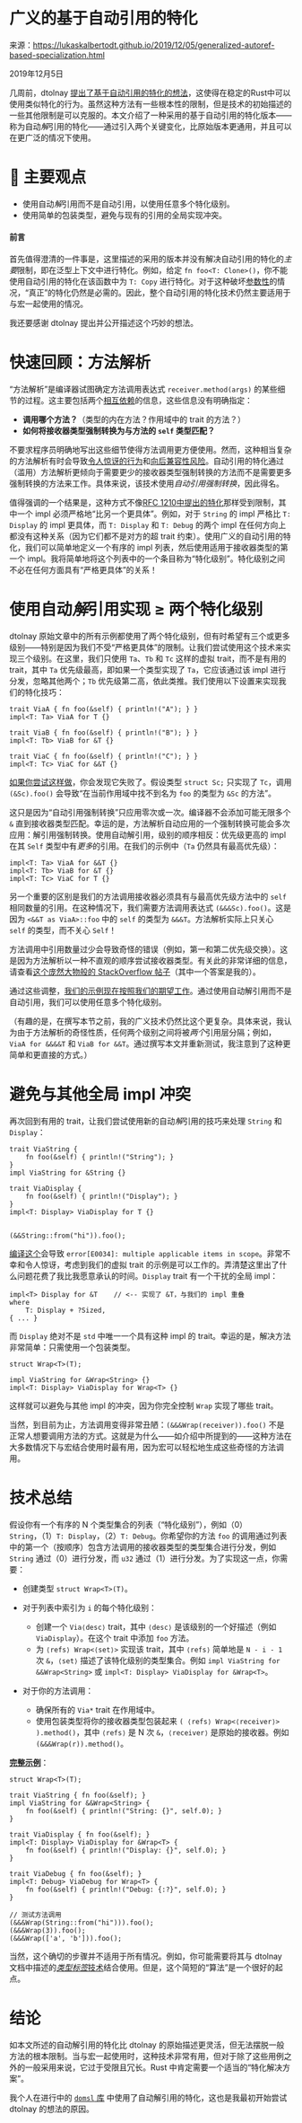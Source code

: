 # 广义的基于自动引用的特化

来源：https://lukaskalbertodt.github.io/2019/12/05/generalized-autoref-based-specialization.html

2019年12月5日

几周前，dtolnay [提出了基于自动引用的特化的想法](https://github.com/dtolnay/case-studies/tree/master/autoref-specialization)，这使得在稳定的Rust中可以使用类似特化的行为。虽然这种方法有一些根本性的限制，但是技术的初始描述的一些其他限制是可以克服的。本文介绍了一种采用的基于自动引用的特化版本——称为自动*解*引用的特化——通过引入两个关键变化，比原始版本更通用，并且可以在更广泛的情况下使用。

# 🔑 主要观点

- 使用自动*解*引用而不是自动引用，以使用任意多个特化级别。
- 使用简单的包装类型，避免与现有的引用的全局实现冲突。

#### 前言

首先值得澄清的一件事是，这里描述的采用的版本并没有解决自动引用的特化的*主要*限制，即在泛型上下文中进行特化。例如，给定 `fn foo<T: Clone>()`，你不能使用自动引用的特化在该函数中为 `T: Copy` 进行特化。对于这种破坏[参数性](https://en.wikipedia.org/wiki/Parametricity)的情况，“真正”的特化仍然是必需的。因此，整个自动引用的特化技术仍然主要适用于与宏一起使用的情况。

我还要感谢 dtolnay 提出并公开描述这个巧妙的想法。

# 快速回顾：方法解析

“方法解析”是编译器试图确定方法调用表达式 `receiver.method(args)` 的某些细节的过程。这主要包括两个[相互依赖](https://stackoverflow.com/q/58889717/2408867)的信息，这些信息没有明确指定：

- **调用哪个方法？**（类型的内在方法？作用域中的 trait 的方法？）
- **如何将接收器类型强制转换为与方法的 `self` 类型匹配？**

不要求程序员明确地写出这些细节使得方法调用更方便使用。然而，这种相当复杂的方法解析有时会导致[令人惊讶的行为](https://dtolnay.github.io/rust-quiz/23)和[向后兼容性风险](https://github.com/rust-lang/rust/pull/65819)。自动引用的特化通过（滥用）方法解析更倾向于需要更少的接收器类型强制转换的方法而不是需要更多强制转换的方法来工作。具体来说，该技术使用*自动引用强制转换*，因此得名。

值得强调的一个结果是，这种方式不像[RFC 1210中提出的特化](https://github.com/rust-lang/rfcs/blob/master/text/1210-impl-specialization.md)那样受到限制，其中一个 impl 必须严格地“比另一个更具体”。例如，对于 `String` 的 impl 严格比 `T: Display` 的 impl 更具体，而 `T: Display` 和 `T: Debug` 的两个 impl 在任何方向上都没有这种关系（因为它们都不是对方的超 trait 约束）。使用广义的自动引用的特化，我们可以简单地定义一个有序的 impl 列表，然后使用适用于接收器类型的第一个 impl。我将简单地将这个列表中的一个条目称为“特化级别”。特化级别之间不必在任何方面具有“严格更具体”的关系！

# 使用自动*解*引用实现 ≥ 两个特化级别

dtolnay 原始文章中的所有示例都使用了两个特化级别，但有时希望有三个或更多级别——特别是因为我们不受“严格更具体”的限制。让我们尝试使用这个技术来实现三个级别。在这里，我们只使用 `Ta`、`Tb` 和 `Tc` 这样的虚拟 trait，而不是有用的 trait，其中 `Ta` 优先级最高，即如果一个类型实现了 `Ta`，它应该通过该 impl 进行分发，忽略其他两个；`Tb` 优先级第二高，依此类推。我们使用以下设置来实现我们的特化技巧：

```
trait ViaA { fn foo(&self) { println!("A"); } }
impl<T: Ta> ViaA for T {}

trait ViaB { fn foo(&self) { println!("B"); } }
impl<T: Tb> ViaB for &T {}

trait ViaC { fn foo(&self) { println!("C"); } }
impl<T: Tc> ViaC for &&T {}
```

[如果你尝试这样做](https://play.rust-lang.org/?version=stable&mode=debug&edition=2018&gist=4ac63d20a3d19dc291150c28a91e2ba0)，你会发现它失败了。假设类型 `struct Sc;` 只实现了 `Tc`，调用 `(&Sc).foo()` 会导致“在当前作用域中找不到名为 `foo` 的类型为 `&Sc` 的方法”。

这只是因为“自动引用强制转换”只应用零次或一次。编译器不会添加可能无限多个 `&` 直到接收器类型匹配。幸运的是，方法解析自动应用的一个强制转换可能会多次应用：解引用强制转换。使用自动解引用，级别的顺序相反：优先级更高的 impl 在其 `Self` 类型中有*更多*的引用。在我们的示例中（`Ta` 仍然具有最高优先级）：

```
impl<T: Ta> ViaA for &&T {}
impl<T: Tb> ViaB for &T {}
impl<T: Tc> ViaC for T {}
```

另一个重要的区别是我们的方法调用接收器必须具有与最高优先级方法中的 `self` 相同数量的引用。在这种情况下，我们需要方法调用表达式 `(&&&Sc).foo()`。这是因为 `<&&T as ViaA>::foo` 中的 `self` 的类型为 `&&&T`。方法解析实际上只关心 `self` 的类型，而不关心 `Self`！

方法调用中引用数量过少会导致奇怪的错误（例如，第一和第二优先级交换）。这是因为方法解析以一种不直观的顺序尝试接收器类型。有关此的非常详细的信息，请查看[这个庞然大物般的 StackOverflow 帖子](https://stackoverflow.com/q/28519997/2408867)（其中一个答案是我的）。

通过这些调整，[我们的示例现在按照我们的期望工作](https://play.rust-lang.org/?version=stable&mode=debug&edition=2018&gist=b95c7db29d933627b11fecfbe26c86d4)。通过使用自动解引用而不是自动引用，我们可以使用任意多个特化级别。

（有趣的是，在撰写本节之前，我的广义技术仍然比这个更复杂。具体来说，我认为由于方法解析的奇怪性质，任何两个级别之间将被*两个*引用层分隔；例如，`ViaA for &&&&T` 和 `ViaB for &&T`。通过撰写本文并重新测试，我注意到了这种更简单和更直接的方式。）

# 避免与其他全局 impl 冲突

再次回到有用的 trait，让我们尝试使用新的自动*解*引用的技巧来处理 `String` 和 `Display`：

```
trait ViaString {
    fn foo(&self) { println!("String"); }
}
impl ViaString for &String {}

trait ViaDisplay {
    fn foo(&self) { println!("Display"); }
}
impl<T: Display> ViaDisplay for T {}


(&&String::from("hi")).foo();
```

[编译这个](https://play.rust-lang.org/?version=stable&mode=debug&edition=2018&gist=bb5dfc1db8d316f3e7228ed108c9af0b)会导致 `error[E0034]: multiple applicable items in scope`。非常不幸和令人惊讶，考虑到我们的虚拟 trait 的示例是可以工作的。弄清楚这里出了什么问题花费了我比我愿意承认的时间。`Display` trait 有一个干扰的全局 impl：

```
impl<T> Display for &T    // <-- 实现了 &T，与我们的 impl 重叠
where
    T: Display + ?Sized,
{ ... }
```

而 `Display` 绝对不是 `std` 中唯一一个具有这种 impl 的 trait。幸运的是，解决方法非常简单：只需使用一个包装类型。

```
struct Wrap<T>(T);

impl ViaString for &Wrap<String> {}
impl<T: Display> ViaDisplay for Wrap<T> {}
```

这样就可以避免与其他 impl 的冲突，因为你完全控制 `Wrap` 实现了哪些 trait。

当然，到目前为止，方法调用变得非常丑陋：`(&&&Wrap(receiver)).foo()` 不是正常人想要调用方法的方式。这就是为什么——如介绍中所提到的——这种方法在大多数情况下与宏结合使用时最有用，因为宏可以轻松地生成这些奇怪的方法调用。

# 技术总结

假设你有一个有序的 N 个类型集合的列表（“特化级别”），例如（0）`String`，（1）`T: Display`，（2）`T: Debug`。你希望你的方法 `foo` 的调用通过列表中的第一个（按顺序）包含方法调用的接收器类型的类型集合进行分发，例如 `String` 通过（0）进行分发，而 `u32` 通过（1）进行分发。为了实现这一点，你需要：

- 创建类型 `struct Wrap<T>(T)`。

- 对于列表中索引为 `i` 的每个特化级别：

  - 创建一个 `Via⟨desc⟩` trait，其中 `⟨desc⟩` 是该级别的一个好描述（例如 `ViaDisplay`）。在这个 trait 中添加 `foo` 方法。
  - 为 `⟨refs⟩ Wrap<⟨set⟩>` 实现该 trait，其中 `⟨refs⟩` 简单地是 `N - i - 1` 次 `&`，`⟨set⟩` 描述了该特化级别的类型集合。例如 `impl ViaString for &&Wrap<String>` 或 `impl<T: Display> ViaDisplay for &Wrap<T>`。

- 对于你的方法调用：

  - 确保所有的 `Via*` trait 在作用域中。
  - 使用包装类型将你的接收器类型包装起来 `( ⟨refs⟩ Wrap<⟨receiver⟩> ).method()`，其中 `⟨refs⟩` 是 N 次 `&`，`⟨receiver⟩` 是原始的接收器。例如 `(&&&Wrap(r)).method()`。

[**完整示例**](https://play.rust-lang.org/?version=stable&mode=debug&edition=2018&gist=f76739e2736a311530349f14477aa54c)：

```
struct Wrap<T>(T);

trait ViaString { fn foo(&self); }
impl ViaString for &&Wrap<String> {
    fn foo(&self) { println!("String: {}", self.0); }
}

trait ViaDisplay { fn foo(&self); }
impl<T: Display> ViaDisplay for &Wrap<T> {
    fn foo(&self) { println!("Display: {}", self.0); }
}

trait ViaDebug { fn foo(&self); }
impl<T: Debug> ViaDebug for Wrap<T> {
    fn foo(&self) { println!("Debug: {:?}", self.0); }
}

// 测试方法调用
(&&&Wrap(String::from("hi"))).foo();
(&&&Wrap(3)).foo();
(&&&Wrap(['a', 'b'])).foo();
```

当然，这个确切的步骤并不适用于所有情况。例如，你可能需要将其与 dtolnay 文档中描述的[*类型标签*技术](https://github.com/dtolnay/case-studies/tree/master/autoref-specialization#realistic-application)结合使用。但是，这个简短的“算法”是一个很好的起点。

# 结论

如本文所述的自动解引用的特化比 dtolnay 的原始描述更灵活，但无法摆脱一般方法的根本限制。当与宏一起使用时，这种技术非常有用，但对于除了这些用例之外的一般采用来说，它过于受限且冗长。Rust 中肯定需要一个适当的“特化解决方案”。

我个人在进行中的 [`domsl` 库](https://github.com/LukasKalbertodt/domsl) 中使用了自动解引用的特化，这也是我最初开始尝试 dtolnay 的想法的原因。